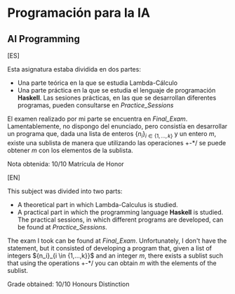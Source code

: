 # Programación para la IA
## AI Programming

[ES]

Esta asignatura estaba dividida en dos partes:

- Una parte teórica en la que se estudia Lambda-Cálculo
- Una parte práctica en la que se estudia el lenguaje de programación **Haskell**. Las sesiones prácticas, en las que se desarrollan diferentes programas, pueden consultarse en *Practice_Sessions*

El examen realizado por mi parte se encuentra en *Final_Exam*. Lamentablemente, no dispongo del enunciado, pero consistía en desarrollar un programa que, dada una lista de enteros $\{n_i\}_{i \in \{1,...,k\}}$ y un entero $m$, existe una sublista de manera que utilizando las operaciones +-*/ se puede obtener $m$ con los elementos de la sublista. 

Nota obtenida: 10/10 Matrícula de Honor

[EN]

This subject was divided into two parts:

- A theoretical part in which Lambda-Calculus is studied.
- A practical part in which the programming language **Haskell** is studied. The practical sessions, in which different programs are developed, can be found at *Practice_Sessions*.

The exam I took can be found at *Final_Exam*. Unfortunately, I don't have the statement, but it consisted of developing a program that, given a list of integers ${n_i}_{i \in \{1,...,k}}$ and an integer $m$, there exists a sublist such that using the operations +-*/ you can obtain $m$ with the elements of the sublist. 

Grade obtained: 10/10 Honours Distinction
